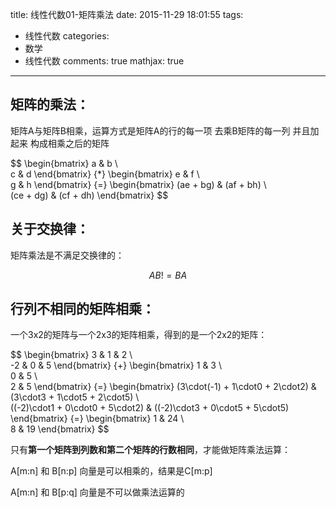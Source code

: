 title: 线性代数01-矩阵乘法
date: 2015-11-29 18:01:55
tags:
  - 线性代数
categories:
  - 数学
  - 线性代数
comments: true
mathjax: true
---
## 矩阵的乘法：
矩阵A与矩阵B相乘，运算方式是矩阵A的行的每一项 去乘B矩阵的每一列 并且加起来 构成相乘之后的矩阵

$$
 \begin{bmatrix}
   a & b \\\
   c & d 
  \end{bmatrix}
  \{*}
  \begin{bmatrix}
   e & f \\\
   g & h
  \end{bmatrix}
  \{=}
  \begin{bmatrix}
   (ae + bg) & (af + bh) \\\
   (ce + dg) & (cf + dh) 
  \end{bmatrix}
$$

## 关于交换律：
矩阵乘法是不满足交换律的：

$$
AB != BA
$$

## 行列不相同的矩阵相乘：
一个3x2的矩阵与一个2x3的矩阵相乘，得到的是一个2x2的矩阵：


$$
 \begin{bmatrix}
   3 & 1 & 2 \\\
   -2 & 0 & 5
  \end{bmatrix}
  \{+}
  \begin{bmatrix}
   1 & 3 \\\
   0 & 5 \\\
   2 & 5
  \end{bmatrix}
  \{=}
  \begin{bmatrix}
   (3\cdot(-1) + 1\cdot0 + 2\cdot2) & (3\cdot3 + 1\cdot5 + 2\cdot5) \\\
   ((-2)\cdot1 + 0\cdot0 + 5\cdot2) & ((-2)\cdot3 + 0\cdot5 + 5\cdot5) 
  \end{bmatrix}
  \{=}
  \begin{bmatrix}
   1 & 24 \\\
   8 & 19 
  \end{bmatrix}
$$

只有**第一个矩阵到列数和第二个矩阵的行数相同**，才能做矩阵乘法运算：

A[m:n] 和 B[n:p] 向量是可以相乘的，结果是C[m:p] 

A[m:n] 和 B[p:q] 向量是不可以做乘法运算的

